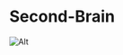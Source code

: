 # Second-Brain

![Alt](https://repobeats.axiom.co/api/embed/fa8652287408755e9114263560c515eaef4f568d.svg "Repobeats analytics image")
